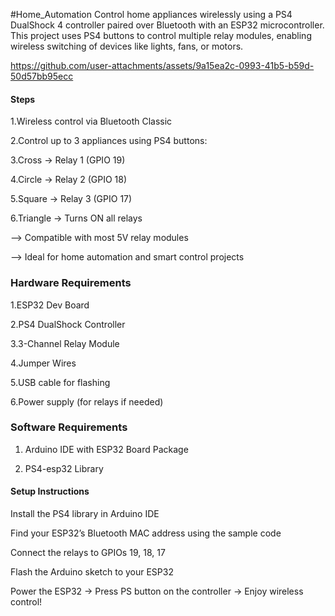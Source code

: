 #Home_Automation
Control home appliances wirelessly using a PS4 DualShock 4 controller paired over Bluetooth with an ESP32 microcontroller.
This project uses PS4 buttons to control multiple relay modules, enabling wireless switching of devices like lights, fans, or motors.



https://github.com/user-attachments/assets/9a15ea2c-0993-41b5-b59d-50d57bb95ecc



#### Steps
 1.Wireless control via Bluetooth Classic

2.Control up to 3 appliances using PS4 buttons:

3.Cross → Relay 1 (GPIO 19)

4.Circle → Relay 2 (GPIO 18)

5.Square → Relay 3 (GPIO 17)

6.Triangle → Turns ON all relays

--> Compatible with most 5V relay modules

--> Ideal for home automation and smart control projects

### Hardware Requirements
1.ESP32 Dev Board

2.PS4 DualShock Controller

3.3-Channel Relay Module

4.Jumper Wires

5.USB cable for flashing

6.Power supply (for relays if needed)

### Software Requirements
1. Arduino IDE with ESP32 Board Package

2. PS4-esp32 Library

#### Setup Instructions
Install the PS4 library in Arduino IDE

Find your ESP32’s Bluetooth MAC address using the sample code

Connect the relays to GPIOs 19, 18, 17

Flash the Arduino sketch to your ESP32

Power the ESP32 → Press PS button on the controller → Enjoy wireless control!




